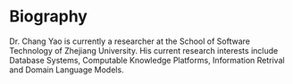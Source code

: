 
# Biography

Dr. Chang Yao is currently a researcher at the School of Software Technology of Zhejiang University. His current research interests include Database Systems, Computable Knowledge Platforms, Information Retrival and Domain Language Models.